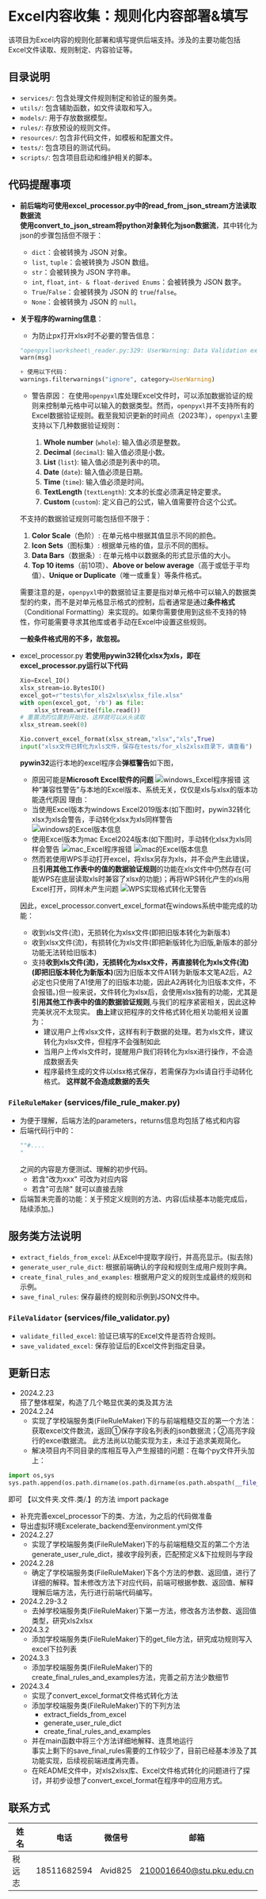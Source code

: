 # Excel内容收集：规则化内容部署&填写

该项目为Excel内容的规则化部署和填写提供后端支持。涉及的主要功能包括Excel文件读取、规则制定、内容验证等。

## 目录说明

- `services/`: 包含处理文件规则制定和验证的服务类。
- `utils/`: 包含辅助函数，如文件读取和写入。
- `models/`: 用于存放数据模型。
- `rules/`: 存放预设的规则文件。
- `resources/`: 包含非代码文件，如模板和配置文件。
- `tests/`: 包含项目的测试代码。
- `scripts/`: 包含项目启动和维护相关的脚本。
## 代码提醒事项
+ **前后端均可使用excel_processor.py中的read_from_json_stream方法读取数据流**  
**使用convert_to_json_stream将python对象转化为json数据流**，其中转化为json的步骤包括但不限于：
  - `dict`：会被转换为 JSON 对象。
  - `list`, `tuple`：会被转换为 JSON 数组。
  - `str`：会被转换为 JSON 字符串。
  - `int`, `float`, `int- & float-derived Enums`：会被转换为 JSON 数字。
  - `True`/`False`：会被转换为 JSON 的 `true`/`false`。
  - `None`：会被转换为 JSON 的 `null`。
+ **关于程序的warning信息**：
  + 为防止px打开xlsx时不必要的警告信息：
  ```python
  "openpyxl\worksheet\_reader.py:329: UserWarning: Data Validation extension is not supported and will be removed"
  warn(msg)  

  + 使用以下代码：
  warnings.filterwarnings("ignore", category=UserWarning)  
  ```
  + 警告原因：
    在使用`openpyxl`库处理Excel文件时，可以添加数据验证的规则来控制单元格中可以输入的数据类型。然而，`openpyxl`并不支持所有的Excel数据验证规则。截至我知识更新的时间点（2023年），`openpyxl`主要支持以下几种数据验证规则：

    1. **Whole number** (`whole`): 输入值必须是整数。
    2. **Decimal** (`decimal`): 输入值必须是小数。
    3. **List** (`list`): 输入值必须是列表中的项。
    4. **Date** (`date`): 输入值必须是日期。
    5. **Time** (`time`): 输入值必须是时间。
    6. **TextLength** (`textLength`): 文本的长度必须满足特定要求。
    7. **Custom** (`custom`): 定义自己的公式，输入值需要符合这个公式。

  不支持的数据验证规则可能包括但不限于：

    1. **Color Scale**（色阶）: 在单元格中根据其值显示不同的颜色。
    2. **Icon Sets**（图标集）: 根据单元格的值，显示不同的图标。
    3. **Data Bars**（数据条）: 在单元格中以数据条的形式显示值的大小。
    4. **Top 10 items**（前10项）、**Above or below average**（高于或低于平均值）、**Unique or Duplicate**（唯一或重复）等条件格式。

  需要注意的是，`openpyxl`中的数据验证主要是指对单元格中可以输入的数据类型的约束，而不是对单元格显示格式的控制，后者通常是通过**条件格式**（Conditional Formatting）来实现的。如果你需要使用到这些不支持的特性，你可能需要寻求其他库或者手动在Excel中设置这些规则。
  
  **一般条件格式用的不多，故忽视。**
+ excel_processor.py
    **若使用pywin32转化xlsx为xls，即在excel_processor.py运行以下代码**
    ```python
    Xio=Excel_IO()
    xlsx_stream=io.BytesIO()
    excel_got=r"tests\for_xls2xlsx\xlsx_file.xlsx"
    with open(excel_got, 'rb') as file:
        xlsx_stream.write(file.read())
    # 重置流的位置到开始处，这样就可以从头读取
    xlsx_stream.seek(0)

    Xio.convert_excel_format(xlsx_stream,"xlsx","xls",True)
    input("xlsx文件已转化为xls文件，保存在tests/for_xls2xlsx目录下，请查看")
    ```
    **pywin32**运行本地的excel程序会**弹框警告**如下图，  
    + 原因可能是**Microsoft Excel软件的问题**
    ![windows_Excel程序报错](docs\images\windows_Excel程序警告.png)
    这种“兼容性警告”与本地的Excel版本、系统无关，仅仅是xls与xlsx的版本功能迭代原因
    理由：
    + 当使用Excel版本为windows Excel2019版本(如下图)时，pywin32转化xlsx为xls会警告，手动转化xlsx为xls同样警告
    ![windows的Excel版本信息](docs\images\windows的Excel版本信息.png)
    + 使用Excel版本为mac Excel2024版本(如下图)时，手动转化xlsx为xls同样会警告
    ![mac_Excel程序报错](docs\images\mac_Excel程序警告.png)
    ![mac的Excel版本信息](docs\images\mac的Excel版本信息.png)
    + 然而若使用WPS手动打开excel，将xlsx另存为xls，并不会产生此错误，且**引用其他工作表中的值的数据验证规则**的功能在xls文件中仍然存在(可能WPS在底层读取xls时兼容了xlsx的功能)；再将WPS转化产生的xls用Excel打开，同样未产生问题
    ![WPS实现格式转化无警告](docs\images\WPS实现格式转化无警告.png)  
    
    因此，excel_processor.convert_excel_format在windows系统中能完成的功能：  
    + 收到xls文件(流)，无损转化为xlsx文件(即把旧版本转化为新版本)    
    + 收到xlsx文件(流)，有损转化为xls文件(即把新版转化为旧版,新版本的部分功能无法转给旧版本)     
    + 支持**收到xls文件(流)，无损转化为xlsx文件，再直接转化为xls文件(流)(即把旧版本转化为新版本)**(因为旧版本文件A1转为新版本文笔A2后，A2必定也只使用了A1使用了的旧版本功能，因此A2再转化为旧版本文件，不会报错。)但一般来说，文件转化为xlsx后，会使用xlsx独有的功能，尤其是**引用其他工作表中的值的数据验证规则**,与我们的程序紧密相关，因此这种完美状况不太现实。
    **由上**建议把程序的文件格式转化相关功能相关设置为：
      + 建议用户上传xlsx文件，这样有利于数据的处理。若为xls文件，建议转化为xlsx文件，但程序不会强制如此
      + 当用户上传xls文件时，提醒用户我们将转化为xlsx进行操作，不会造成数据丢失
      + 程序最终生成的文件以xlsx格式保存，若需保存为xls请自行手动转化格式。
      **这样就不会造成数据的丢失**
### `FileRuleMaker` (services/file_rule_maker.py)
+ 为便于理解，后端方法的parameters，returns信息均包括了格式和内容
+ 后端代码行中的：
  ```python
  ""#....
  "
  ```
  之间的内容是方便测试、理解的初步代码。  
    + 若含"改为xxx" 可改为对应内容  
    + 若含"可去除" 就可以直接去除
+ 后端暂未完善的功能：关于预定义规则的方法、内容(后续基本功能完成后，陆续添加。)
## 服务类方法说明


- `extract_fields_from_excel`: 从Excel中提取字段行，并高亮显示。(拟去除)
- `generate_user_rule_dict`: 根据前端确认的字段和规则生成用户规则字典。
- `create_final_rules_and_examples`: 根据用户定义的规则生成最终的规则和示例。
- `save_final_rules`: 保存最终的规则和示例到JSON文件中。

### `FileValidator` (services/file_validator.py)

- `validate_filled_excel`: 验证已填写的Excel文件是否符合规则。
- `save_validated_excel`: 保存验证后的Excel文件到指定目录。

## 更新日志
+ 2024.2.23  
    搭了整体框架，构造了几个略显优美的类及其方法
+ 2024.2.24  
  + 实现了学校端服务类(FileRuleMaker)下的与前端粗糙交互的第一个方法：获取excel文件数流，返回①保存字段名列表的json数据流；②高亮字段行的excel数据流。
    此方法尚以功能实现为主，未过于追求美观简化。
  + 解决项目内不同目录的库相互导入产生报错的问题：在每个py文件开头加上：
```python
import os,sys
sys.path.append(os.path.dirname(os.path.dirname(os.path.abspath(__file__))))
```
即可 【以文件夹.文件.类/.】的方法 import package
  + 补充完善excel_processor下的类、方法，为之后的代码做准备
  + 导出虚拟环境Excelerate_backend至environment.yml文件
+ 2024.2.27
  + 实现了学校端服务类(FileRuleMaker)下的与前端粗糙交互的第二个方法generate_user_rule_dict，接收字段列表，匹配预定义&下拉规则与字段
+ 2024.2.28
  + 确定了学校端服务类(FileRuleMaker)下各个方法的参数、返回值，进行了详细的解释。暂未修改方法下对应代码，前端可根据参数、返回值、解释理解后端方法，先行进行前端代码编写。
+ 2024.2.29-3.2
  + 去掉学校端服务类(FileRuleMaker)下第一方法，修改各方法参数、返回值类型，研究xls2xlsx
+ 2024.3.2
  + 添加学校端服务类(FileRuleMaker)下的get_file方法，研究成功规则写入excel下拉列表
+ 2024.3.3
  + 添加学校端服务类(FileRuleMaker)下的create_final_rules_and_examples方法，完善之前方法少数细节
+ 2024.3.4
  + 实现了convert_excel_format文件格式转化方法
  + 添加学校端服务类(FileRuleMaker)下的下列方法
    + extract_fields_from_excel
    + generate_user_rule_dict
    + create_final_rules_and_examples  
  + 并在main函数中将三个方法详细地解释、连贯地运行   
  事实上剩下的save_final_rules需要的工作较少了，目前已经基本涉及了其功能实现，后续视前端进度再完善。
  + 在README文件中，对xls2xlsx库、Excel文件格式转化的问题进行了探讨，并初步设想了convert_excel_format在程序中的应用方式。
## 联系方式
|姓名|电话|微信号|邮箱|
|---|---|---|---|
|税远志|18511682594|Avid825|2100016640@stu.pku.edu.cn||
